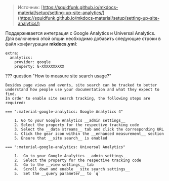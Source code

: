 > Источник: [https://squidfunk.github.io/mkdocs-material/setup/setting-up-site-analytics/](https://squidfunk.github.io/mkdocs-material/setup/setting-up-site-analytics/)

Поддерживается интеграция с Google Analytics и Universal Analytics. 
Для включения этой опции необходимо добавить следующие строки в файл конфигурации **mkdocs.yml**:

```
extra:
  analytics:
    provider: google
    property: G-XXXXXXXXXX

```

??? question "How to measure site search usage?"

    Besides page views and events, site search can be tracked to better
    understand how people use your documentation and what they expect to find.
    In order to enable site search tracking, the following steps are required:

    === ":material-google-analytics: Google Analytics 4"

        1. Go to your Google Analytics __admin settings__
        2. Select the property for the respective tracking code
        3. Select the __data streams__ tab and click the corresponding URL
        4. Click the gear icon within the __enhanced measurement__ section
        5. Ensure that __site search__ is enabled

    === ":material-google-analytics: Universal Analytics"

        1.  Go to your Google Analytics __admin settings__
        2.  Select the property for the respective tracking code
        3.  Go to the __view settings__ tab
        4.  Scroll down and enable __site search settings__
        5.  Set the __query parameter__ to `q`